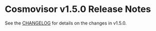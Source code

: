 # Cosmovisor v1.5.0 Release Notes

See the [CHANGELOG](https://github.com/cosmos/cosmos-sdk/blob/tools/cosmovisor/v1.5.0/tools/cosmovisor/CHANGELOG.md) for details on the changes in v1.5.0.
